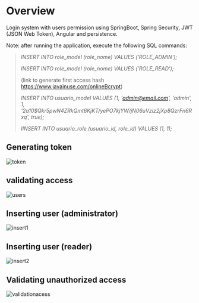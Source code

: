 # Overview

Login system with users permission using SpringBoot, Spring Security, JWT (JSON Web Token), Angular and persistence.

Note: after running the application, execute the following SQL commands:

> 
> _INSERT INTO role_model (role_nome) VALUES ('ROLE_ADMIN');_
>
> _INSERT INTO role_model (role_nome) VALUES ('ROLE_READ');_
>
>(link to generate first access hash https://www.javainuse.com/onlineBcrypt)
>
> _INSERT INTO usuario_model  VALUES (1, 'admin@email.com', 'admin', 1, '$2a$10$Qkr5pwN4ZRkQmt6KjKT/yePO7kjYW/jN06uVziz2jXp8QzrFn6Rxq', true);_
>
> _IINSERT INTO usuario_role (usuario_id, role_id) VALUES (1, 1);_


## Generating token
![token](https://user-images.githubusercontent.com/56695817/211249526-791b9a77-180d-417e-92e1-60016e3bcd22.gif)

## validating access
![users](https://user-images.githubusercontent.com/56695817/211249844-2559d25f-3163-4a6a-955a-0c61ff27e454.gif)

## Inserting user (administrator)
![insert1](https://user-images.githubusercontent.com/56695817/211249673-2e896d3a-7f2d-4775-be95-902fda7a4dee.gif)

## Inserting user (reader)
![insert2](https://user-images.githubusercontent.com/56695817/211249758-fb52f6a5-f1e1-4823-ab44-3bba18791897.gif)

## Validating unauthorized access
![validationacess](https://user-images.githubusercontent.com/56695817/211250134-9531f70d-f1ea-48fe-b698-c5a266b875d1.gif)




